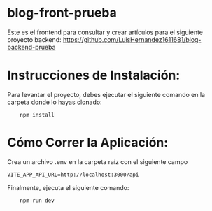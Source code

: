 # blog-front-prueba

Este es el frontend para consultar y crear artículos para el siguiente proyecto backend: https://github.com/LuisHernandez1611681/blog-backend-prueba


# Instrucciones de Instalación:

Para levantar el proyecto, debes ejecutar el siguiente comando en la carpeta donde lo hayas clonado:

```
    npm install
```

# Cómo Correr la Aplicación:

Crea un archivo .env en la carpeta raíz con el siguiente campo

```
VITE_APP_API_URL=http://localhost:3000/api
```

Finalmente, ejecuta el siguiente comando:

```
    npm run dev
```
